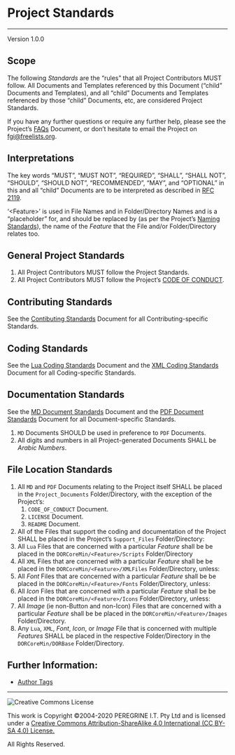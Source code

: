 # Project Standards

---

Version 1.0.0

## Scope

The following *Standards* are the &ldquo;rules&rdquo; that all Project Contributors MUST follow. All Documents and Templates referenced by this Document (&ldquo;child&rdquo; Documents and Templates), and all &ldquo;child&rdquo; Documents and Templates referenced by those &ldquo;child&rdquo; Documents, etc, are considered Project Standards.

If you have any further questions or require any further help, please see the Project&rsquo;s [FAQs](https://github.com/Dulux-Oz/FGI/master/Project_Documentation/FAQs.md) Document, or don&rsquo;t hesitate to email the Project on <fgi@freelists.org>.

## Interpretations

The key words &ldquo;MUST&rdquo;, &ldquo;MUST NOT&rdquo;, &ldquo;REQUIRED&rdquo;, &ldquo;SHALL&rdquo;, &ldquo;SHALL NOT&rdquo;, &ldquo;SHOULD&rdquo;, &ldquo;SHOULD NOT&rdquo;, &ldquo;RECOMMENDED&rdquo;, &ldquo;MAY&rdquo;, and &ldquo;OPTIONAL&rdquo; in this and all &ldquo;child&rdquo; Documents are to be interpreted as described in [RFC 2119](https://tools.ietf.org/html/rfc2119).

&lsquo;\<Feature>&rsquo; is used in File Names and in Folder/Directory Names and is a &ldquo;placeholder&rdquo; for, and should be replaced by (as per the Project&rsquo;s [Naming Standards](https://github.com/Dulux-Oz/FGI/master/Project_Documentation/Naming_Standards.md)), the name of the *Feature* that the File and/or Folder/Directory relates too.

## General Project Standards

1. All Project Contributors MUST follow the Project Standards.
2. All Project Contributors MUST follow the Project&rsquo;s [CODE OF CONDUCT](https://github.com/Dulux-Oz/FGI/master/CODE_OF_CONDUCT.md).

## Contributing Standards

See the [Contibuting Standards](https://github.com/Dulux-Oz/FGI/master/Project_Documentation/Contributing_Standards.md) Document for all Contributing-specific Standards.

## Coding Standards

See the [Lua Coding Standards](https://github.com/Dulux-Oz/FGI/master/Project_Documentation/Lua_Coding_Standards.md) Document and the [XML Coding Standards](https://github.com/Dulux-Oz/FGI/master/Project_Documentation/XML_Coding_Standards.md) Document for all Coding-specific Standards.

## Documentation Standards

See the [MD Document Standards](https://github.com/Dulux-Oz/FGI/master/Project_Documentation/MD_Document_Standards.md) Document and the [PDF Document Standards](https://github.com/Dulux-Oz/FGI/master/Project_Documentation/PDF_Document_Standards.md) Document for all Document-specific Standards.

1. `MD` Documents SHOULD be used in preference to `PDF` Documents.
2. All digits and numbers in all Project-generated Documents SHALL be *Arabic Numbers*.

## File Location Standards

1. All `MD` and `PDF` Documents relating to the Project itself SHALL be placed in the `Project_Documents` Folder/Directory, with the exception of the Project&rsquo;s:
	1. `CODE_OF_CONDUCT` Document.
	2. `LICENSE` Document.
	3. `README` Document.
2. All of the Files that support the coding and documentation of the Project SHALL be placed in the Project&rsquo;s `Support_Files` Folder/Directory:
3. All `Lua` Files that are concerned with a particular *Feature* shall be be placed in the `DORCoreMin/<Feature>/Scripts` Folder/Directory
4. All `XML` Files that are concerned with a particular *Feature* shall be be placed in the `DORCoreMin/<Feature>/XMLFiles` Folder/Directory, unless:
5. All *Font* Files that are concerned with a particular *Feature* shall be be placed in the `DORCoreMin/<Feature>/Fonts` Folder/Directory, unless:
6. All *Icon* Files that are concerned with a particular *Feature* shall be be placed in the `DORCoreMin/<Feature>/Icons` Folder/Directory, unless:
7. All *Image* (ie non-Button and non-Icon) Files that are concerned with a particular *Feature* shall be be placed in the `DORCoreMin/<Feature>/Images` Folder/Directory.
8. Any `Lua`, `XML`, *Font*, *Icon*, or *Image* File that is concerned with multiple *Features* SHALL be placed in the respective Folder/Directory in the `DORCoreMin/DORBase` Folder/Directory.

## Further Information:

- [Author Tags](https://github.com/Dulux-Oz/FGI/master/Project_Documentation/CCO.md)

---

![Creative Commons License](https://i.creativecommons.org/l/by-sa/4.0/88x31.png "Creative Commons License")

This work is Copyright &copy;2004-2020 PEREGRINE I.T. Pty Ltd and is licensed under a [Creative Commons Attribution-ShareAlike 4.0 International (CC BY-SA 4.0) License.](https://creativecommons.org/licenses/by-sa/4.0/)

All Rights Reserved.
